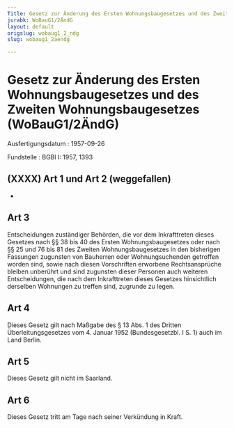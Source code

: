 ```yaml
---
Title: Gesetz zur Änderung des Ersten Wohnungsbaugesetzes und des Zweiten Wohnungsbaugesetzes
jurabk: WoBauG1/2ÄndG
layout: default
origslug: wobaug1_2_ndg
slug: wobaug1_2aendg

---
```


# Gesetz zur Änderung des Ersten Wohnungsbaugesetzes und des Zweiten Wohnungsbaugesetzes (WoBauG1/2ÄndG)

Ausfertigungsdatum
:   1957-09-26

Fundstelle
:   BGBl I: 1957, 1393

## (XXXX) Art 1 und Art 2 (weggefallen)

-

## Art 3

Entscheidungen zuständiger Behörden, die vor dem Inkrafttreten dieses
Gesetzes nach §§ 38 bis 40 des Ersten Wohnungsbaugesetzes oder nach §§
25 und 76 bis 81 des Zweiten Wohnungsbaugesetzes in den bisherigen
Fassungen zugunsten von Bauherren oder Wohnungsuchenden getroffen
worden sind, sowie nach diesen Vorschriften erworbene Rechtsansprüche
bleiben unberührt und sind zugunsten dieser Personen auch weiteren
Entscheidungen, die nach dem Inkrafttreten dieses Gesetzes
hinsichtlich derselben Wohnungen zu treffen sind, zugrunde zu legen.

## Art 4

Dieses Gesetz gilt nach Maßgabe des § 13 Abs. 1 des Dritten
Überleitungsgesetzes vom 4. Januar 1952 (Bundesgesetzbl. I S. 1) auch
im Land Berlin.

## Art 5

Dieses Gesetz gilt nicht im Saarland.

## Art 6

Dieses Gesetz tritt am Tage nach seiner Verkündung in Kraft.

